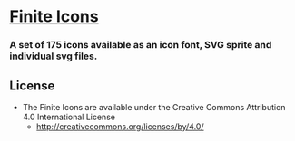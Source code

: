 # [Finite Icons](http://finiteicons.com)
### A set of 175 icons available as an icon font, SVG sprite and individual svg files.


## License
- The Finite Icons are available under the Creative Commons Attribution 4.0 International License
  - http://creativecommons.org/licenses/by/4.0/